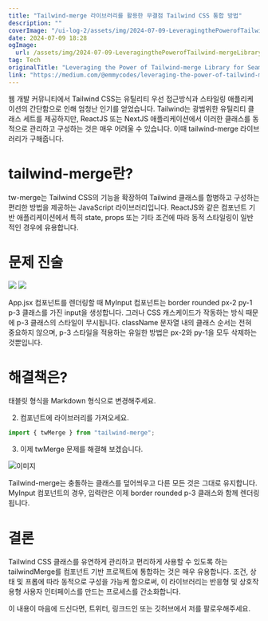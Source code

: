 ```yaml
---
title: "Tailwind-merge 라이브러리를 활용한 무결점 Tailwind CSS 통합 방법"
description: ""
coverImage: "/ui-log-2/assets/img/2024-07-09-LeveragingthePowerofTailwind-mergeLibraryforSeamlessTailwindCSSIntegration_0.png"
date: 2024-07-09 18:28
ogImage:
  url: /assets/img/2024-07-09-LeveragingthePowerofTailwind-mergeLibraryforSeamlessTailwindCSSIntegration_0.png
tag: Tech
originalTitle: "Leveraging the Power of Tailwind-merge Library for Seamless Tailwind CSS Integration"
link: "https://medium.com/@emmycodes/leveraging-the-power-of-tailwind-merge-library-for-seamless-tailwind-css-integration-f861959001af"
---
```


웹 개발 커뮤니티에서 Tailwind CSS는 유틸리티 우선 접근방식과 스타일링 애플리케이션의 간단함으로 인해 엄청난 인기를 얻었습니다. Tailwind는 광범위한 유틸리티 클래스 세트를 제공하지만, ReactJS 또는 NextJS 애플리케이션에서 이러한 클래스를 동적으로 관리하고 구성하는 것은 매우 어려울 수 있습니다. 이때 tailwind-merge 라이브러리가 구해줍니다.

# tailwind-merge란?

tw-merge는 Tailwind CSS의 기능을 확장하여 Tailwind 클래스를 합병하고 구성하는 편리한 방법을 제공하는 JavaScript 라이브러리입니다. ReactJS와 같은 컴포넌트 기반 애플리케이션에서 특히 state, props 또는 기타 조건에 따라 동적 스타일링이 일반적인 경우에 유용합니다.

# 문제 진술

<!-- ui-log 수평형 -->

<ins class="adsbygoogle"
  style="display:block"
  data-ad-client="ca-pub-4877378276818686"
  data-ad-slot="9743150776"
  data-ad-format="auto"
  data-full-width-responsive="true"></ins>

  <script>
  (adsbygoogle = window.adsbygoogle || []).push({});
  </script>

<img src="/ui-log-2/assets/img/2024-07-09-LeveragingthePowerofTailwind-mergeLibraryforSeamlessTailwindCSSIntegration_0.png" />

<img src="/ui-log-2/assets/img/2024-07-09-LeveragingthePowerofTailwind-mergeLibraryforSeamlessTailwindCSSIntegration_1.png" />

App.jsx 컴포넌트를 렌더링할 때 MyInput 컴포넌트는 border rounded px-2 py-1 p-3 클래스를 가진 input을 생성합니다. 그러나 CSS 캐스케이드가 작동하는 방식 때문에 p-3 클래스의 스타일이 무시됩니다. className 문자열 내의 클래스 순서는 전혀 중요하지 않으며, p-3 스타일을 적용하는 유일한 방법은 px-2와 py-1을 모두 삭제하는 것뿐입니다.

# 해결책은?

<!-- ui-log 수평형 -->

<ins class="adsbygoogle"
  style="display:block"
  data-ad-client="ca-pub-4877378276818686"
  data-ad-slot="9743150776"
  data-ad-format="auto"
  data-full-width-responsive="true"></ins>

  <script>
  (adsbygoogle = window.adsbygoogle || []).push({});
  </script>

태블릿 형식을 Markdown 형식으로 변경해주세요.

<!-- ui-log 수평형 -->

<ins class="adsbygoogle"
  style="display:block"
  data-ad-client="ca-pub-4877378276818686"
  data-ad-slot="9743150776"
  data-ad-format="auto"
  data-full-width-responsive="true"></ins>

  <script>
  (adsbygoogle = window.adsbygoogle || []).push({});
  </script>

2. 컴포넌트에 라이브러리를 가져오세요.

```js
import { twMerge } from "tailwind-merge";
```

3. 이제 twMerge 문제를 해결해 보겠습니다.

![이미지](/ui-log-2/assets/img/2024-07-09-LeveragingthePowerofTailwind-mergeLibraryforSeamlessTailwindCSSIntegration_2.png)

<!-- ui-log 수평형 -->

<ins class="adsbygoogle"
  style="display:block"
  data-ad-client="ca-pub-4877378276818686"
  data-ad-slot="9743150776"
  data-ad-format="auto"
  data-full-width-responsive="true"></ins>

  <script>
  (adsbygoogle = window.adsbygoogle || []).push({});
  </script>

Tailwind-merge는 충돌하는 클래스를 덮어씌우고 다른 모든 것은 그대로 유지합니다. MyInput 컴포넌트의 경우, 입력란은 이제 border rounded p-3 클래스와 함께 렌더링됩니다.

# 결론

Tailwind CSS 클래스를 유연하게 관리하고 편리하게 사용할 수 있도록 하는 tailwindMerge를 컴포넌트 기반 프로젝트에 통합하는 것은 매우 유용합니다. 조건, 상태 및 프롭에 따라 동적으로 구성을 가능케 함으로써, 이 라이브러리는 반응형 및 상호작용형 사용자 인터페이스를 만드는 프로세스를 간소화합니다.

이 내용이 마음에 드신다면, 트위터, 링크드인 또는 깃허브에서 저를 팔로우해주세요.
